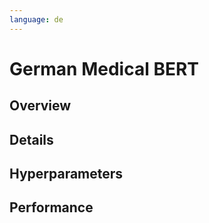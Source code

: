 ```yaml
---
language: de
---
```


# German Medical BERT


## Overview

 
## Details


## Hyperparameters


## Performance

